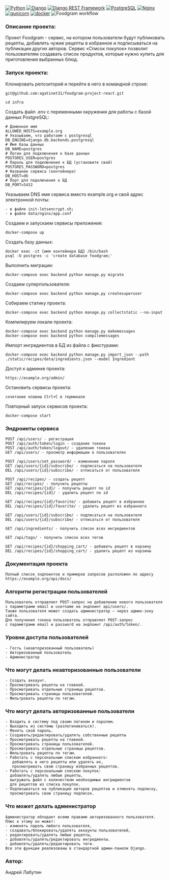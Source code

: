 [![Python](https://img.shields.io/badge/-Python-464646?style=flat-square&logo=Python)](https://www.python.org/)
[![Django](https://img.shields.io/badge/-Django-464646?style=flat-square&logo=Django)](https://www.djangoproject.com/)
[![Django REST Framework](https://img.shields.io/badge/-Django%20REST%20Framework-464646?style=flat-square&logo=Django%20REST%20Framework)](https://www.django-rest-framework.org/)
[![PostgreSQL](https://img.shields.io/badge/-PostgreSQL-464646?style=flat-square&logo=PostgreSQL)](https://www.postgresql.org/)
[![Nginx](https://img.shields.io/badge/-NGINX-464646?style=flat-square&logo=NGINX)](https://nginx.org/ru/)
[![gunicorn](https://img.shields.io/badge/-gunicorn-464646?style=flat-square&logo=gunicorn)](https://gunicorn.org/)
[![docker](https://img.shields.io/badge/-Docker-464646?style=flat-square&logo=docker)](https://www.docker.com/)
![Foodgram workflow](https://github.com/agatinet31/foodgram-project-react/actions/workflows/foodgram_workflow.yml/badge.svg?event=push)
### Описание проекта:
Проект Foodgram - сервис, на котором пользователи будут публиковать рецепты, добавлять чужие рецепты в избранное и подписываться на публикации других авторов. Сервис «Список покупок» позволит пользователям создавать список продуктов, которые нужно купить для приготовления выбранных блюд.

### Запуск проекта:

Клонировать репозиторий и перейти в него в командной строке:

```
git@github.com:agatinet31/foodgram-project-react.git
```

```
cd infra
```

Создать файл .env с переменными окружения для работы с базой данных PostgreSQL:

```
# Доменное имя
ALLOWED_HOSTS=example.org
# Указываем, что работаем с postgresql
DB_ENGINE=django.db.backends.postgresql
# Имя базы данных
DB_NAME=postgres 
# Логин для подключения к базе данных
POSTGRES_USER=postgres 
# Пароль для подключения к БД (установите свой)
POSTGRES_PASSWORD=postgres 
# Название сервиса (контейнера)
DB_HOST=db 
# Порт для подключения к БД
DB_PORT=5432 
```
Указываем DNS имя сервиса вместо example.org и свой адрес электронной почты:

```
- в файле init-letsencrypt.sh;
- в файле data/nginx/app.conf
```

Создаем и запускаем сервисы приложения:

```
docker-compose up
```

Создать базу данных:
```
docker exec -it {имя контейнера БД} /bin/bash
psql -U postgres -c 'create database foodgram;'
```

Выполнить миграции:

```
docker-compose exec backend python manage.py migrate
```

Создаем суперпользователя:

```
docker-compose exec backend python manage.py createsuperuser
```

Собираем статику проекта:

```
docker-compose exec backend python manage.py collectstatic --no-input
```

Компилируем локали проекта:

```
docker-compose exec backend python manage.py makemessages
docker-compose exec backend python compilemessages
```

Импорт ингредиентов в БД из файла с фикстурами:

```
docker-compose exec backend python manage.py import_json --path ./static/recipes/data/ingredients.json --model Ingredient
```

Доступ к админке проекта:

```
https://example.org/admin/
```

Остановить сервисы проекта:

```
сочетание клавиш Ctrl+C в терминале
```

Повторный запуск сервисов проекта:

```
docker-compose start
```

### Эндроинты сервиса
```
POST /api/users/ - регистрация
POST /api/auth/token/login - создание токена
POST /api/auth/token/logout/ - удаление токена
GET /api/users/ - просмотр информации о пользователях

POST /api/users/set_password/ - изменение пароля
GET /api/users/{id}/subscribe/ - подписаться на пользователя
DEL /api/users/{id}/subscribe/ - отписаться от пользователя

POST /api/recipes/ - создать рецепт
GET /api/recipes/ - получить рецепты
GET /api/recipes/{id}/ - получить рецепт по id
DEL /api/recipes/{id}/ - удалить рецепт по id

GET /api/recipes/{id}/favorite/ - добавить рецепт в избранное
DEL /api/recipes/{id}/favorite/ - удалить рецепт из избранного

GET /api/users/{id}/subscribe/ - подписаться на пользователя
DEL /api/users/{id}/subscribe/ - отписаться от пользователя

GET /api/ingredients/ - получить список всех ингредиентов

GET /api/tags/ - получить список всех тегов

GET /api/recipes/{id}/shopping_cart/ - добавить рецепт в корзину
DEL /api/recipes/{id}/shopping_cart/ - удалить рецепт из корзины
```
### Документация проекта
```
Полный список эндпоинтов и примеров запросов расположен по адресу https://example.org/api/docs/
```
### Алгоритм регистрации пользователей
```
Пользователь отправляет POST-запрос на добавление нового пользователя 
с параметрами email и username на эндпоинт api/users/.
Также пользователя может создать администратор — через админ-зону сайта.
Для получения токена пользователь отправляет POST-запрос 
с параметрами email и password на эндпоинт /api/auth/token/.
```
### Уровни доступа пользователей
```
- Гость (неавторизованный пользователь)
- Авторизованный пользователь
- Администратор
```
### Что могут делать неавторизованные пользователи
```
- Создать аккаунт.
- Просматривать рецепты на главной.
- Просматривать отдельные страницы рецептов.
- Просматривать страницы пользователей.
- Фильтровать рецепты по тегам.
```
### Что могут делать авторизованные пользователи
```
- Входить в систему под своим логином и паролем.
- Выходить из системы (разлогиниваться).
- Менять свой пароль.
- Создавать/редактировать/удалять собственные рецепты
- Просматривать рецепты на главной.
- Просматривать страницы пользователей.
- Просматривать отдельные страницы рецептов.
- Фильтровать рецепты по тегам.
- Работать с персональным списком избранного: 
   добавлять в него рецепты или удалять их, 
   просматривать свою страницу избранных рецептов.
- Работать с персональным списком покупок: 
  добавлять/удалять любые рецепты,
  выгружать файл с количеством необходимых ингридиентов 
  для рецептов из списка покупок.
- Подписываться на публикации авторов рецептов и отменять подписку,
  просматривать свою страницу подписок.
```
### Что может делать администратор
```
Администратор обладает всеми правами авторизованного пользователя.
Плюс к этому он может:
- изменять пароль любого пользователя,
- создавать/блокировать/удалять аккаунты пользователей,
- редактировать/удалять любые рецепты,
- добавлять/удалять/редактировать ингредиенты.
- добавлять/удалять/редактировать теги.
Все эти функции реализованы в стандартной админ-панели Django.
```
### Автор:
Андрей Лабутин
